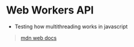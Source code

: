 # Web Workers API

- Testing how multithreading works in javascript

> [mdn web docs](https://developer.mozilla.org/en-US/docs/Web/API/Web_Workers_API)